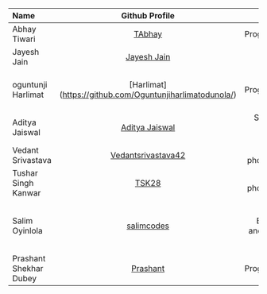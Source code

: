 | Name               |                       Github Profile                        |               Interest |                               Bio |
| :----------------- | :---------------------------------------------------------: | ---------------------: | --------------------------------: |
| Abhay Tiwari       |            [TAbhay](https://github.com/TAbhay/)             |            Programming |                    Sleep and Code |
| Jayesh Jain        |       [Jayesh Jain](https://github.com/jayesh-JainX/)       |         Coding, Sports |                          Be Happy |
| oguntunji Harlimat |  [Harlimat] (https://github.com/Oguntunjiharlimatodunola/)  |            Programming | Data Engineer & Backend Developer |
| Aditya Jaiswal     |    [Aditya Jaiswal](https://github.com/adityajaiswal094)    | Swimming, Video Gaming |                  Mobile Developer |
| Vedant Srivastava  | [Vedantsrivastava42](https://github.com/vedantsrivastava42) |   Coding , photography |              Full Stack Developer |
| Tushar Singh Kanwar| [TSK28](https://github.com/TSK28)                           |   Coding , photography |              Developer, Player    |
| Salim Oyinlola | [salimcodes](https://github.com/salimcodes)                           |   Football, Basketball and Formula one |             Software Engineer [ML/AI], Technical Writer    |
| Prashant Shekhar Dubey      |            [Prashant](https://github.com/pd-palladium/)             |            Programming |                    Sleep and Code |
